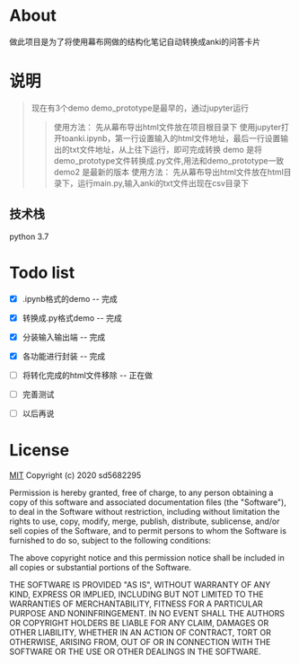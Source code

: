 # About

做此项目是为了将使用幕布网做的结构化笔记自动转换成anki的问答卡片


# 说明

>  现在有3个demo
> demo_prototype是最早的，通过jupyter运行
>> 使用方法：
>>     先从幕布导出html文件放在项目根目录下
>>     使用jupyter打开toanki.ipynb，第一行设置输入的html文件地址，最后一行设置输出的txt文件地址，从上往下运行，即可完成转换
> demo 是将demo_prototype文件转换成.py文件,用法和demo_prototype一致
> demo2  是最新的版本
>> 使用方法：
>>     先从幕布导出html文件放在html目录下，运行main.py,输入anki的txt文件出现在csv目录下




## 技术栈

python 3.7



# Todo list

- [x] .ipynb格式的demo -- 完成
- [x] 转换成.py格式demo -- 完成
- [x] 分装输入输出端 -- 完成 
- [x] 各功能进行封装 -- 完成
- [ ] 将转化完成的html文件移除 -- 正在做
- [ ] 完善测试
- [ ] 以后再说


# License 

[MIT](https://opensource.org/licenses/MIT)
Copyright (c) 2020 sd5682295

Permission is hereby granted, free of charge, to any person obtaining a copy
of this software and associated documentation files (the "Software"), to deal
in the Software without restriction, including without limitation the rights
to use, copy, modify, merge, publish, distribute, sublicense, and/or sell
copies of the Software, and to permit persons to whom the Software is
furnished to do so, subject to the following conditions:

The above copyright notice and this permission notice shall be included in all
copies or substantial portions of the Software.

THE SOFTWARE IS PROVIDED "AS IS", WITHOUT WARRANTY OF ANY KIND, EXPRESS OR
IMPLIED, INCLUDING BUT NOT LIMITED TO THE WARRANTIES OF MERCHANTABILITY,
FITNESS FOR A PARTICULAR PURPOSE AND NONINFRINGEMENT. IN NO EVENT SHALL THE
AUTHORS OR COPYRIGHT HOLDERS BE LIABLE FOR ANY CLAIM, DAMAGES OR OTHER
LIABILITY, WHETHER IN AN ACTION OF CONTRACT, TORT OR OTHERWISE, ARISING FROM,
OUT OF OR IN CONNECTION WITH THE SOFTWARE OR THE USE OR OTHER DEALINGS IN THE
SOFTWARE.




